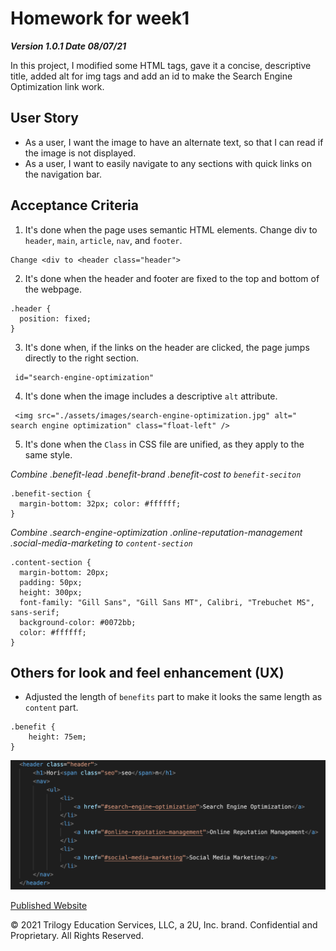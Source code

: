 # Homework for week1 

***Version 1.0.1 Date 08/07/21***

In this project, I modified some HTML tags, gave it a concise, descriptive title, added alt for img tags and add an id to make the Search Engine Optimization link work. 

## User Story

* As a user, I want the image to have an alternate text, so that I can read if the image is not displayed.
* As a user, I want to easily navigate to any sections with quick links on the navigation bar.

## Acceptance Criteria

1. It's done when the page uses semantic HTML elements. Change div to `header`, `main`, `article`, `nav`, and `footer`.

```
Change <div to <header class="header">
```

2. It's done when the header and footer are fixed to the top and bottom of the webpage.

```
.header { 
  position: fixed;
}
```

3. It's done when, if the links on the header are clicked, the page jumps directly to the right section.

```
 id="search-engine-optimization"
```

4. It's done when the image includes a descriptive `alt` attribute.

```
 <img src="./assets/images/search-engine-optimization.jpg" alt=" search engine optimization" class="float-left" />
```
5. It's done when the `Class` in CSS file are unified, as they apply to the same style.

*Combine .benefit-lead .benefit-brand .benefit-cost to `benefit-seciton`* 

```
.benefit-section {
  margin-bottom: 32px; color: #ffffff;
}
```
*Combine .search-engine-optimization .online-reputation-management .social-media-marketing to `content-section`*

```
.content-section {
  margin-bottom: 20px;
  padding: 50px;
  height: 300px;
  font-family: "Gill Sans", "Gill Sans MT", Calibri, "Trebuchet MS", sans-serif;
  background-color: #0072bb;
  color: #ffffff;
}
```

## Others for look and feel enhancement (UX)

* Adjusted the length of `benefits` part to make it looks the same length as `content` part.

```
.benefit {
    height: 75em;
}
```

![Optional Text](./screenshot/headernav.png)


[Published Website](https://)

© 2021 Trilogy Education Services, LLC, a 2U, Inc. brand. Confidential and Proprietary. All Rights Reserved.